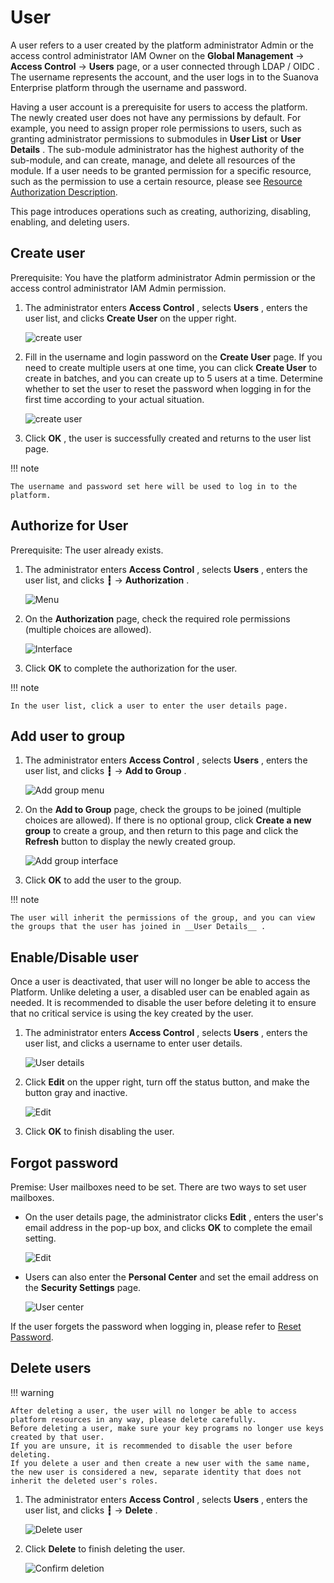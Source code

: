 # User

A user refers to a user created by the platform administrator Admin or the access control administrator IAM Owner on the __Global Management__ -> __Access Control__ -> __Users__ page, or a user connected through LDAP / OIDC .
The username represents the account, and the user logs in to the Suanova Enterprise platform through the username and password.

Having a user account is a prerequisite for users to access the platform. The newly created user does not have any permissions by default. For example, you need to assign proper role permissions to users, such as granting administrator permissions to submodules in __User List__ or __User Details__ .
The sub-module administrator has the highest authority of the sub-module, and can create, manage, and delete all resources of the module.
If a user needs to be granted permission for a specific resource, such as the permission to use a certain resource, please see [Resource Authorization Description](#authorize-for-user).

This page introduces operations such as creating, authorizing, disabling, enabling, and deleting users.

## Create user

Prerequisite: You have the platform administrator Admin permission or the access control administrator IAM Admin permission.

1. The administrator enters __Access Control__ , selects __Users__ , enters the user list, and clicks __Create User__ on the upper right.

    ![create user](https://docs.daocloud.io/daocloud-docs-images/docs/en/docs/ghippo/images/createuser01.png)

2. Fill in the username and login password on the __Create User__ page. If you need to create
   multiple users at one time, you can click __Create User__ to create in batches, and you can
   create up to 5 users at a time. Determine whether to set the user to reset the password
   when logging in for the first time according to your actual situation.

    ![create user](https://docs.daocloud.io/daocloud-docs-images/docs/en/docs/ghippo/images/createuser02.png)

3. Click __OK__ , the user is successfully created and returns to the user list page.

!!! note

    The username and password set here will be used to log in to the platform.

## Authorize for User

Prerequisite: The user already exists.

1. The administrator enters __Access Control__ , selects __Users__ , enters the user list, and clicks __┇__ -> __Authorization__ .

    ![Menu](https://docs.daocloud.io/daocloud-docs-images/docs/en/docs/ghippo/images/authorize01.png)

2. On the __Authorization__ page, check the required role permissions (multiple choices are allowed).

    ![Interface](https://docs.daocloud.io/daocloud-docs-images/docs/en/docs/ghippo/images/authorize02.png)

3. Click __OK__ to complete the authorization for the user.

!!! note

    In the user list, click a user to enter the user details page.

## Add user to group

1. The administrator enters __Access Control__ , selects __Users__ , enters the user list, and clicks __┇__ -> __Add to Group__ .

    ![Add group menu](https://docs.daocloud.io/daocloud-docs-images/docs/en/docs/ghippo/images/joingroup01.png)

2. On the __Add to Group__ page, check the groups to be joined (multiple choices are allowed). If there is no optional group, click __Create a new group__ to create a group, and then return to this page and click the __Refresh__ button to display the newly created group.

    ![Add group interface](https://docs.daocloud.io/daocloud-docs-images/docs/en/docs/ghippo/images/joingroup02.png)

3. Click __OK__ to add the user to the group.

!!! note

    The user will inherit the permissions of the group, and you can view the groups that the user has joined in __User Details__ .

## Enable/Disable user

Once a user is deactivated, that user will no longer be able to access the Platform. Unlike deleting a user, a disabled user can be enabled again as needed. It is recommended to disable the user before deleting it to ensure that no critical service is using the key created by the user.

1. The administrator enters __Access Control__ , selects __Users__ , enters the user list, and clicks a username to enter user details.

    ![User details](https://docs.daocloud.io/daocloud-docs-images/docs/en/docs/ghippo/images/createuser03.png)

2. Click __Edit__ on the upper right, turn off the status button, and make the button gray and inactive.

    ![Edit](https://docs.daocloud.io/daocloud-docs-images/docs/en/docs/ghippo/images/enableuser01.png)

3. Click __OK__ to finish disabling the user.

## Forgot password

Premise: User mailboxes need to be set. There are two ways to set user mailboxes.

- On the user details page, the administrator clicks __Edit__ , enters the user's email address in the pop-up box, and clicks __OK__ to complete the email setting.

    ![Edit](https://docs.daocloud.io/daocloud-docs-images/docs/en/docs/ghippo/images/enableuser02.png)

- Users can also enter the __Personal Center__ and set the email address on the __Security Settings__ page.

    ![User center](https://docs.daocloud.io/daocloud-docs-images/docs/en/docs/ghippo/images/mailbox.png)

If the user forgets the password when logging in, please refer to [Reset Password](../password.md).

## Delete users

!!! warning

    After deleting a user, the user will no longer be able to access platform resources in any way, please delete carefully.
    Before deleting a user, make sure your key programs no longer use keys created by that user.
    If you are unsure, it is recommended to disable the user before deleting.
    If you delete a user and then create a new user with the same name, the new user is considered a new, separate identity that does not inherit the deleted user's roles.

1. The administrator enters __Access Control__ , selects __Users__ , enters the user list, and clicks __┇__ -> __Delete__ .

    ![Delete user](https://docs.daocloud.io/daocloud-docs-images/docs/en/docs/ghippo/images/deleteuser01.png)

2. Click __Delete__ to finish deleting the user.

    ![Confirm deletion](https://docs.daocloud.io/daocloud-docs-images/docs/en/docs/ghippo/images/deleteuser02.png)
